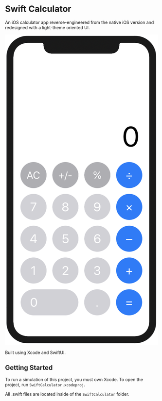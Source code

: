 # Swift Calculator

An iOS calculator app reverse-engineered from the native iOS version and redesigned with a light-theme oriented UI.

![Swift Calculator Screenshot](/Resources/screenshot.png)

Built using Xcode and SwiftUI.

## Getting Started

To run a simulation of this project, you must own Xcode. To open the project, run `SwiftCalculator.xcodeproj`.

All .swift files are located inside of the `SwiftCalculator` folder.


